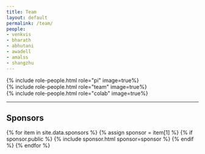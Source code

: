```yaml
---
title: Team
layout: default
permalink: /team/
people:
- venkvis
- bharath
- abhutani
- awadell
- amalss
- shangzhu
---
```


<section class="people">
    {% include role-people.html role="pi" image=true%}
</section>
<section class="people">
    {% include role-people.html role="team" image=true%}
</section>
<section class="people">
    {% include role-people.html role="colab" image=true%}
</section>

<hr>

## Sponsors
<section class="sponsor-container">
    {% for item in site.data.sponsors %}
    {% assign sponsor = item[1] %}
    {% if sponsor.public %}
    {% include sponsor.html sponsor=sponsor %}
    {% endif %}
    {% endfor %}
</section>
